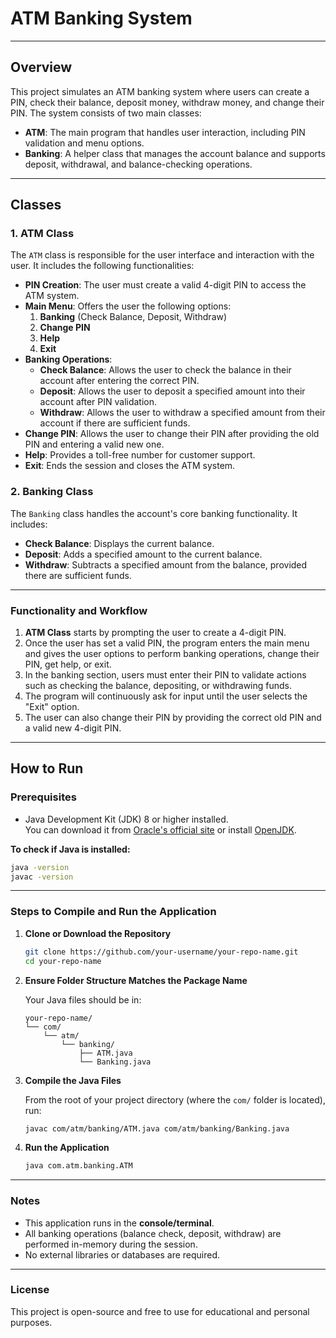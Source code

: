 # **ATM Banking System**

---

## **Overview**

This project simulates an ATM banking system where users can create a PIN, check their balance, deposit money, withdraw money, and change their PIN. The system consists of two main classes:

- **ATM**: The main program that handles user interaction, including PIN validation and menu options.
- **Banking**: A helper class that manages the account balance and supports deposit, withdrawal, and balance-checking operations.

---

## **Classes**

### **1. ATM Class**

The `ATM` class is responsible for the user interface and interaction with the user. It includes the following functionalities:

- **PIN Creation**: The user must create a valid 4-digit PIN to access the ATM system.
- **Main Menu**: Offers the user the following options:
  1. **Banking** (Check Balance, Deposit, Withdraw)
  2. **Change PIN**
  3. **Help**
  4. **Exit**
- **Banking Operations**:
  - **Check Balance**: Allows the user to check the balance in their account after entering the correct PIN.
  - **Deposit**: Allows the user to deposit a specified amount into their account after PIN validation.
  - **Withdraw**: Allows the user to withdraw a specified amount from their account if there are sufficient funds.
- **Change PIN**: Allows the user to change their PIN after providing the old PIN and entering a valid new one.
- **Help**: Provides a toll-free number for customer support.
- **Exit**: Ends the session and closes the ATM system.

### **2. Banking Class**

The `Banking` class handles the account's core banking functionality. It includes:

- **Check Balance**: Displays the current balance.
- **Deposit**: Adds a specified amount to the current balance.
- **Withdraw**: Subtracts a specified amount from the balance, provided there are sufficient funds.

---

### **Functionality and Workflow**

1. **ATM Class** starts by prompting the user to create a 4-digit PIN.
2. Once the user has set a valid PIN, the program enters the main menu and gives the user options to perform banking operations, change their PIN, get help, or exit.
3. In the banking section, users must enter their PIN to validate actions such as checking the balance, depositing, or withdrawing funds.
4. The program will continuously ask for input until the user selects the "Exit" option.
5. The user can also change their PIN by providing the correct old PIN and a valid new 4-digit PIN.

---
## **How to Run**

### **Prerequisites**

- Java Development Kit (JDK) 8 or higher installed.  
  You can download it from [Oracle's official site](https://www.oracle.com/java/technologies/javase-downloads.html) or install [OpenJDK](https://openjdk.org/install/).

**To check if Java is installed:**
```bash
java -version
javac -version
```

---

### **Steps to Compile and Run the Application**

1. **Clone or Download the Repository**
   ```bash
   git clone https://github.com/your-username/your-repo-name.git
   cd your-repo-name
   ```

2. **Ensure Folder Structure Matches the Package Name**

   Your Java files should be in:
   ```
   your-repo-name/
   └── com/
       └── atm/
           └── banking/
               ├── ATM.java
               └── Banking.java
   ```

3. **Compile the Java Files**

   From the root of your project directory (where the `com/` folder is located), run:
   ```bash
   javac com/atm/banking/ATM.java com/atm/banking/Banking.java
   ```

4. **Run the Application**
   ```bash
   java com.atm.banking.ATM
   ```

---

### **Notes**

- This application runs in the **console/terminal**.
- All banking operations (balance check, deposit, withdraw) are performed in-memory during the session.
- No external libraries or databases are required.
---
### **License**

This project is open-source and free to use for educational and personal purposes.
